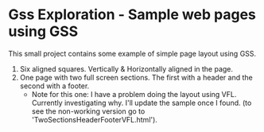 Gss Exploration - Sample web pages using GSS
==============
This small project contains some example of simple page layout using GSS. 

1) Six aligned squares. Vertically & Horizontally aligned in the page.
2) One page with two full screen sections. The first with a header and the second with a footer.
	- Note for this one: I have a problem doing the layout using VFL. Currently investigating why. I'll update
	the sample once I found. (to see the non-working version go to 'TwoSectionsHeaderFooterVFL.html').
